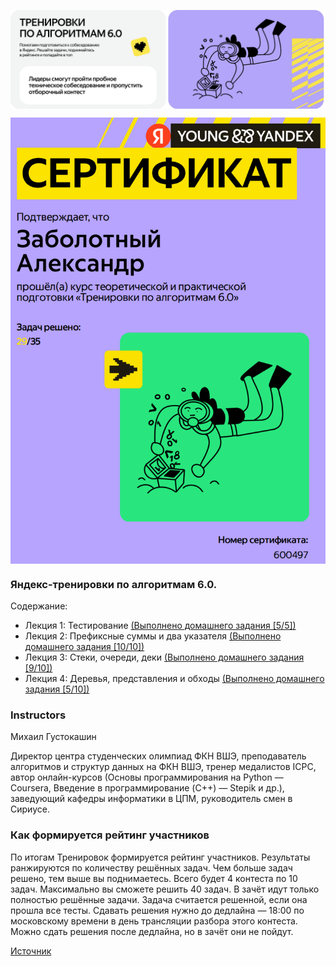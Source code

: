 <p align="center"> 
    <img align="center"  src="pictures/banner.png" />
</p> 

<p align="center"> 
    <img align="center"  src="pictures/certificate.jpg" />
</p> 

### Яндекс-тренировки по алгоритмам 6.0. 
Содержание:
* Лекция 1: Тестирование [(Выполнено домашнего задания [5/5])](Lesson_1/)
* Лекция 2: Префиксные суммы и два указателя [(Выполнено домашнего задания [10/10])](Lesson_2/)
* Лекция 3: Стеки, очереди, деки [(Выполнено домашнего задания [9/10])](Lesson_3/)
* Лекция 4: Деревья, представления и обходы [(Выполнено домашнего задания [5/10])](Lesson_4/)

### Instructors
Михаил Густокашин

Директор центра студенческих олимпиад ФКН ВШЭ, преподаватель алгоритмов и структур данных на ФКН ВШЭ, тренер медалистов ICPC, автор онлайн-курсов (Основы программирования на Python — Coursera, Введение в программирование (C++) — Stepik и др.), заведующий кафедры информатики в ЦПМ, руководитель смен в Сириусе.

### Как формируется рейтинг участников
По итогам Тренировок формируется рейтинг участников. Результаты ранжируются по количеству решённых задач. Чем больше задач решено, тем выше вы поднимаетесь. Всего будет 4 контеста по 10 задач. Максимально вы сможете решить 40 задач.
В зачёт идут только полностью решённые задачи. Задача считается решенной, если она прошла все тесты. Сдавать решения нужно до дедлайна — 18:00 по московскому времени в день трансляции разбора этого контеста. Можно сдать решения после дедлайна, но в зачёт они не пойдут.

[Источник](https://yandex.ru/yaintern/algorithm-training#info)
